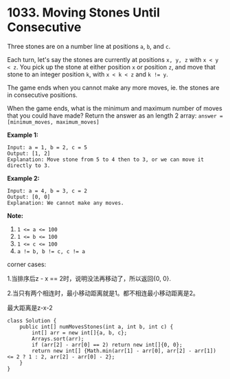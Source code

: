 # 1033. Moving Stones Until Consecutive

Three stones are on a number line at positions `a`, `b`, and `c`.

Each turn, let's say the stones are currently at positions `x, y, z` with `x < y < z`.  You pick up the stone at either position `x` or position `z`, and move that stone to an integer position `k`, with `x < k < z` and `k != y`.

The game ends when you cannot make any more moves, ie. the stones are in consecutive positions.

When the game ends, what is the minimum and maximum number of moves that you could have made?  Return the answer as an length 2 array: `answer = [minimum_moves, maximum_moves]`

**Example 1:**

```text
Input: a = 1, b = 2, c = 5
Output: [1, 2]
Explanation: Move stone from 5 to 4 then to 3, or we can move it directly to 3.
```

**Example 2:**

```text
Input: a = 4, b = 3, c = 2
Output: [0, 0]
Explanation: We cannot make any moves.
```

**Note:**

1. `1 <= a <= 100`
2. `1 <= b <= 100`
3. `1 <= c <= 100`
4. `a != b, b != c, c != a`

corner cases:

1.当排序后z - x == 2时，说明没法再移动了，所以返回{0, 0}.

2.当只有两个相连时，最小移动距离就是1。都不相连最小移动距离是2。

最大距离是z-x-2

```text
class Solution {
    public int[] numMovesStones(int a, int b, int c) {
        int[] arr = new int[]{a, b, c};
        Arrays.sort(arr);
        if (arr[2] - arr[0] == 2) return new int[]{0, 0};
        return new int[] {Math.min(arr[1] - arr[0], arr[2] - arr[1]) <= 2 ? 1 : 2, arr[2] - arr[0] - 2};
    }
}
```

